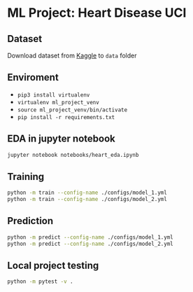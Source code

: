 # ML Project: Heart Disease UCI

## Dataset
Download dataset from [Kaggle](https://www.kaggle.com/ronitf/heart-disease-uci) to `data` folder

## Enviroment
* `pip3 install virtualenv`
* `virtualenv ml_project_venv` 
* `source ml_project_venv/bin/activate`
* `pip install -r requirements.txt`

## EDA in jupyter notebook
```bash
jupyter notebook notebooks/heart_eda.ipynb
```

## Training

```bash
python -m train --config-name ./configs/model_1.yml
python -m train --config-name ./configs/model_2.yml
```

## Prediction

```bash
python -m predict --config-name ./configs/model_1.yml
python -m predict --config-name ./configs/model_2.yml
```

## Local project testing
```bash
python -m pytest -v .
```
